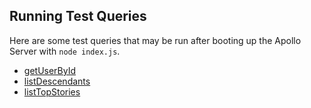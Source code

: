 ## Running Test Queries

Here are some test queries that may be run after booting up the Apollo Server with `node index.js`.

- [getUserById](getUserById.graphql)
- [listDescendants](listDescendants.graphql)
- [listTopStories](listTopStories.graphql)
